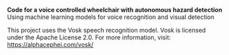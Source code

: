 **Code for a voice controlled wheelchair with autonomous hazard detection**
Using machine learning models for voice recognition and visual detection


This project uses the Vosk speech recognition model.
Vosk is licensed under the Apache License 2.0.
For more information, visit: https://alphacephei.com/vosk/
